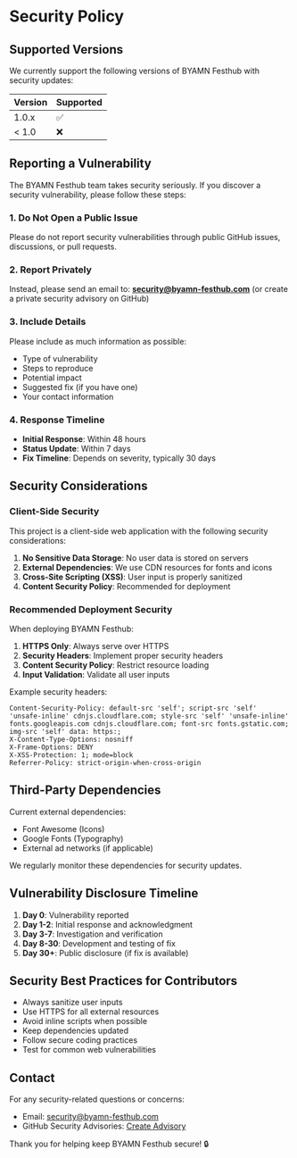 # Security Policy

## Supported Versions

We currently support the following versions of BYAMN Festhub with security updates:

| Version | Supported          |
| ------- | ------------------ |
| 1.0.x   | :white_check_mark: |
| < 1.0   | :x:                |

## Reporting a Vulnerability

The BYAMN Festhub team takes security seriously. If you discover a security vulnerability, please follow these steps:

### 1. Do Not Open a Public Issue

Please do not report security vulnerabilities through public GitHub issues, discussions, or pull requests.

### 2. Report Privately

Instead, please send an email to: **security@byamn-festhub.com** (or create a private security advisory on GitHub)

### 3. Include Details

Please include as much information as possible:

- Type of vulnerability
- Steps to reproduce
- Potential impact
- Suggested fix (if you have one)
- Your contact information

### 4. Response Timeline

- **Initial Response**: Within 48 hours
- **Status Update**: Within 7 days
- **Fix Timeline**: Depends on severity, typically 30 days

## Security Considerations

### Client-Side Security

This project is a client-side web application with the following security considerations:

1. **No Sensitive Data Storage**: No user data is stored on servers
2. **External Dependencies**: We use CDN resources for fonts and icons
3. **Cross-Site Scripting (XSS)**: User input is properly sanitized
4. **Content Security Policy**: Recommended for deployment

### Recommended Deployment Security

When deploying BYAMN Festhub:

1. **HTTPS Only**: Always serve over HTTPS
2. **Security Headers**: Implement proper security headers
3. **Content Security Policy**: Restrict resource loading
4. **Input Validation**: Validate all user inputs

Example security headers:
```
Content-Security-Policy: default-src 'self'; script-src 'self' 'unsafe-inline' cdnjs.cloudflare.com; style-src 'self' 'unsafe-inline' fonts.googleapis.com cdnjs.cloudflare.com; font-src fonts.gstatic.com; img-src 'self' data: https:;
X-Content-Type-Options: nosniff
X-Frame-Options: DENY
X-XSS-Protection: 1; mode=block
Referrer-Policy: strict-origin-when-cross-origin
```

## Third-Party Dependencies

Current external dependencies:
- Font Awesome (Icons)
- Google Fonts (Typography)
- External ad networks (if applicable)

We regularly monitor these dependencies for security updates.

## Vulnerability Disclosure Timeline

1. **Day 0**: Vulnerability reported
2. **Day 1-2**: Initial response and acknowledgment
3. **Day 3-7**: Investigation and verification
4. **Day 8-30**: Development and testing of fix
5. **Day 30+**: Public disclosure (if fix is available)

## Security Best Practices for Contributors

- Always sanitize user inputs
- Use HTTPS for all external resources
- Avoid inline scripts when possible
- Keep dependencies updated
- Follow secure coding practices
- Test for common web vulnerabilities

## Contact

For any security-related questions or concerns:
- Email: security@byamn-festhub.com
- GitHub Security Advisories: [Create Advisory](https://github.com/yourusername/byamn-festhub/security/advisories/new)

Thank you for helping keep BYAMN Festhub secure! 🔒